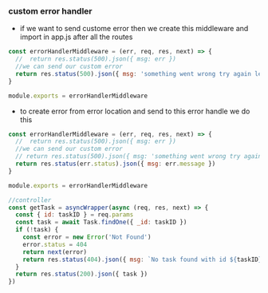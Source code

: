 ### custom error handler

- if we want to send custome error then we create this middleware and import in app.js after all the routes

```js
const errorHandlerMiddleware = (err, req, res, next) => {
  //  return res.status(500).json({ msg: err })
  //we can send our custom error
  return res.status(500).json({ msg: 'something went wrong try again letter' })
}

module.exports = errorHandlerMiddleware
```

- to create error from error location and send to this error handle we do this

```js
const errorHandlerMiddleware = (err, req, res, next) => {
  //  return res.status(500).json({ msg: err })
  //we can send our custom error
  // return res.status(500).json({ msg: 'something went wrong try again letter' })
  return res.status(err.status).json({ msg: err.message })
}

module.exports = errorHandlerMiddleware

//controller
const getTask = asyncWrapper(async (req, res, next) => {
  const { id: taskID } = req.params
  const task = await Task.findOne({ _id: taskID })
  if (!task) {
    const error = new Error('Not Found')
    error.status = 404
    return next(error)
    return res.status(404).json({ msg: `No task found with id ${taskID}` })
  }
  return res.status(200).json({ task })
})
```
